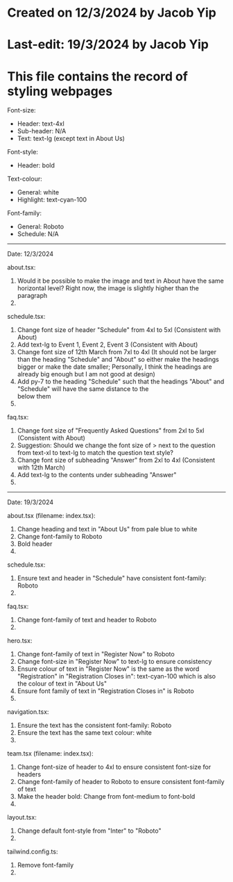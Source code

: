 # Created on 12/3/2024 by Jacob Yip
# Last-edit: 19/3/2024 by Jacob Yip
# This file contains the record of styling webpages


Font-size: 
- Header: text-4xl
- Sub-header: N/A
- Text: text-lg (except text in About Us)


Font-style: 
- Header: bold


Text-colour: 
- General: white
- Highlight: text-cyan-100


Font-family: 
- General: Roboto
- Schedule: N/A

------------------------------------------------------------------------------------------

Date: 12/3/2024

about.tsx: 
1. Would it be possible to make the image and text in About have the same horizontal level? Right now, the image is slightly higher than the paragraph
2. 


schedule.tsx: 
1. Change font size of header "Schedule" from 4xl to 5xl (Consistent with About)
2. Add text-lg to Event 1, Event 2, Event 3 (Consistent with About)
3. Change font size of 12th March from 7xl to 4xl (It should not be larger than the heading "Schedule" and "About" so either make the headings bigger or make the date smaller; Personally, I think the headings are already big enough but I am not good at design)
4. Add py-7 to the heading "Schedule" such that the headings "About" and "Schedule" will have the same distance to the <div></div> below them
5. 


faq.tsx: 
1. Change font size of "Frequently Asked Questions" from 2xl to 5xl (Consistent with About)
2. Suggestion: Should we change the font size of > next to the question from text-xl to text-lg to match the question text style? 
3. Change font size of subheading "Answer" from 2xl to 4xl (Consistent with 12th March)
4. Add text-lg to the contents under subheading "Answer"
5. 

------------------------------------------------------------------------------------------

Date: 19/3/2024

about.tsx (filename: index.tsx): 
1. Change heading and text in "About Us" from pale blue to white
2. Change font-family to Roboto
3. Bold header
4. 


schedule.tsx: 
1. Ensure text and header in "Schedule" have consistent font-family: Roboto
2. 


faq.tsx:
1. Change font-family of text and header to Roboto
2. 


hero.tsx: 
1. Change font-family of text in "Register Now" to Roboto
2. Change font-size in "Register Now" to text-lg to ensure consistency
3. Ensure colour of text in "Register Now" is the same as the word "Registration" in "Registration Closes in": text-cyan-100 which is also the colour of text in "About Us"
4. Ensure font family of text in "Registration Closes in" is Roboto
5. 


navigation.tsx: 
1. Ensure the text has the consistent font-family: Roboto
2. Ensure the text has the same text colour: white
3. 


team.tsx (filename: index.tsx): 
1. Change font-size of header to 4xl to ensure consistent font-size for headers
2. Change font-family of header to Roboto to ensure consistent font-family of text
3. Make the header bold: Change from font-medium to font-bold
4. 


layout.tsx: 
1. Change default font-style from "Inter" to "Roboto"
2. 


tailwind.config.ts: 
1. Remove font-family
2. 

